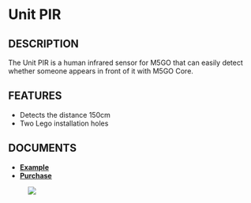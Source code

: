 # Unit PIR

## DESCRIPTION

The Unit PIR is a human infrared sensor for M5GO that can easily detect
whether someone appears in front of it with M5GO Core.

## FEATURES

-  Detects the distance 150cm
-  Two Lego installation holes

## DOCUMENTS

- **[Example](en/file_to_display_null)**
- **[Purchase](https://www.aliexpress.com/store/product/M5Stack-Official-Mini-PIR-Sensor-Human-Body-Infrared-PIR-Motion-Sensor-Detector-Module-GPIO-GROVE-Connector/3226069_32931794651.html?spm=a2g1y.12024536.productList_5885013.subject_19)**

<figure>
    <img src="assets/img/product_pics/units/M5GO_Unit_ir.jpg">
</figure>